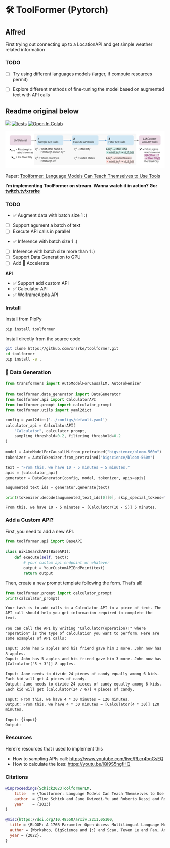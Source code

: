 🛠️ ToolFormer (Pytorch)
================

## Alfred

First trying out connecting up to a LocationAPI and get simple weather related information

### TODO

- [ ] Try using different languages models (larger, if compute resources permit)
- [ ] Explore different methods of fine-tuning the model based on augmented text with API calls


## Readme original below

<!-- WARNING: THIS FILE WAS AUTOGENERATED! DO NOT EDIT! -->

[<img src="https://img.shields.io/badge/license-MIT-blue">](https://github.com/xrsrke/toolformer)
[![tests](https://github.com/vwxyzjn/cleanrl/actions/workflows/tests.yaml/badge.svg)](https://github.com/xrsrke/toolformer)
[![Open In
Colab](https://colab.research.google.com/assets/colab-badge.svg)](https://colab.research.google.com/drive/1zKscWqwnXrpSllY-dZKR4ZsMfSbPsl-s?usp=sharing)

<!-- [![Imports: isort](https://img.shields.io/badge/%20imports-isort-%231674b1?style=flat&labelColor=ef8336)](https://pycqa.github.io/isort/) -->
<!-- [![Code style: black](https://img.shields.io/badge/code%20style-black-000000.svg)](https://github.com/psf/black)
[![docs](https://img.shields.io/github/deployments/vwxyzjn/cleanrl/Production?label=docs&logo=vercel)](https://xrsrke.github.io/instructGOOSE/) -->

![image.png](index_files/figure-commonmark/08f39f23-1-image.png)

Paper: [Toolformer: Language Models Can Teach Themselves to Use
Tools](https://arxiv.org/abs/2302.04761)

**I’m implementing ToolFormer on stream. Wanna watch it in action? Go:
[twitch.tv/xrsrke](https://twitch.tv/xrsrke)**

### TODO

- ✅ Augment data with batch size 1 :)
- [ ] Support agument a batch of text
- [ ] Execute API calls in parallel
- ✅ Inference with batch size 1 :)
- [ ] Inference with batch size more than 1 :)
- [ ] Support Data Generation to GPU
- [ ] Add 🤗 Accelerate

**API**

- ✅ Support add custom API
- ✅ Calculator API
- ✅ WolframeAlpha API

### Install

Install from PipPy

``` sh
pip install toolformer
```

Install directly from the source code

``` sh
git clone https://github.com/xrsrke/toolformer.git
cd toolformer
pip install -e .
```

### 🤖 Data Generation

``` python
from transformers import AutoModelForCausalLM, AutoTokenizer

from toolformer.data_generator import DataGenerator
from toolformer.api import CalculatorAPI
from toolformer.prompt import calculator_prompt
from toolformer.utils import yaml2dict
```

``` python
config = yaml2dict('../configs/default.yaml')
calculator_api = CalculatorAPI(
    "Calculator", calculator_prompt,
    sampling_threshold=0.2, filtering_threshold=0.2
)

model = AutoModelForCausalLM.from_pretrained("bigscience/bloom-560m")
tokenizer = AutoTokenizer.from_pretrained("bigscience/bloom-560m")
```

``` python
text = "From this, we have 10 - 5 minutes = 5 minutes."
apis = [calculator_api]
generator = DataGenerator(config, model, tokenizer, apis=apis)
```

``` python
augumented_text_ids = generator.generate(text)
```

``` python
print(tokenizer.decode(augumented_text_ids[0][0], skip_special_tokens=True))
```

    From this, we have 10 - 5 minutes = [Calculator(10 - 5)] 5 minutes.

### Add a Custom API?

First, you need to add a new API.

``` python
from toolformer.api import BaseAPI

class WikiSearchAPI(BaseAPI):
    def execute(self, text):
        # your custom api endpoint or whatever
        output = YourCustomAPIEndPoint(text)
        return output
```

Then, create a new prompt template following the form. That’s all!

``` python
from toolformer.prompt import calculator_prompt
print(calculator_prompt)
```


    Your task is to add calls to a Calculator API to a piece of text. The API call should help you get information required to complete the text. 

    You can call the API by writing "Calculator(operation)!" where "operation" is the type of calculation you want to perform. Here are some examples of API calls:

    Input: John has 5 apples and his friend gave him 3 more. John now has 8 apples.
    Ouput: John has 5 apples and his friend gave him 3 more. John now has [Calculator("5 + 3")] 8 apples.

    Input: Jane needs to divide 24 pieces of candy equally among 6 kids. Each kid will get 4 pieces of candy.
    Output: Jane needs to divide 24 pieces of candy equally among 6 kids. Each kid will get [Calculator(24 / 6)] 4 pieces of candy.

    Input: From this, we have 4 * 30 minutes = 120 minutes.
    Output: From this, we have 4 * 30 minutes = [Calculator(4 * 30)] 120 minutes.

    Input: {input}
    Output:

### Resources

Here’re resources that i used to implement this

- How to sampling APIs call: https://www.youtube.com/live/RLcr4bqGsEQ
- How to calculate the loss: https://youtu.be/lQI9S5ngfHQ

### Citations

``` bibtex
@inproceedings{Schick2023ToolformerLM,
    title   = {Toolformer: Language Models Can Teach Themselves to Use Tools},
    author  = {Timo Schick and Jane Dwivedi-Yu and Roberto Dessi and Roberta Raileanu and Maria Lomeli and Luke Zettlemoyer and Nicola Cancedda and Thomas Scialom},
    year    = {2023}
}
```

``` bibtex
@misc{https://doi.org/10.48550/arxiv.2211.05100,
  title = {BLOOM: A 176B-Parameter Open-Access Multilingual Language Model},  
  author = {Workshop, BigScience and {:} and Scao, Teven Le and Fan, Angela and Akiki, Christopher and Pavlick, Ellie and Ilić, Suzana and Hesslow, Daniel and Castagné, Roman and Luccioni, Alexandra Sasha and Yvon, François and Gallé, Matthias and Tow, Jonathan and Rush, Alexander M. and Biderman, Stella and Webson, Albert and Ammanamanchi, Pawan Sasanka and Wang, Thomas and Sagot, Benoît and Muennighoff, Niklas and del Moral, Albert Villanova and Ruwase, Olatunji and Bawden, Rachel and Bekman, Stas and McMillan-Major, Angelina and Beltagy, Iz and Nguyen, Huu and Saulnier, Lucile and Tan, Samson and Suarez, Pedro Ortiz and Sanh, Victor and Laurençon, Hugo and Jernite, Yacine and Launay, Julien and Mitchell, Margaret and Raffel, Colin and Gokaslan, Aaron and Simhi, Adi and Soroa, Aitor and Aji, Alham Fikri and Alfassy, Amit and Rogers, Anna and Nitzav, Ariel Kreisberg and Xu, Canwen and Mou, Chenghao and Emezue, Chris and Klamm, Christopher and Leong, Colin and van Strien, Daniel and Adelani, David Ifeoluwa and Radev, Dragomir and Ponferrada, Eduardo González and Levkovizh, Efrat and Kim, Ethan and Natan, Eyal Bar and De Toni, Francesco and Dupont, Gérard and Kruszewski, Germán and Pistilli, Giada and Elsahar, Hady and Benyamina, Hamza and Tran, Hieu and Yu, Ian and Abdulmumin, Idris and Johnson, Isaac and Gonzalez-Dios, Itziar and de la Rosa, Javier and Chim, Jenny and Dodge, Jesse and Zhu, Jian and Chang, Jonathan and Frohberg, Jörg and Tobing, Joseph and Bhattacharjee, Joydeep and Almubarak, Khalid and Chen, Kimbo and Lo, Kyle and Von Werra, Leandro and Weber, Leon and Phan, Long and allal, Loubna Ben and Tanguy, Ludovic and Dey, Manan and Muñoz, Manuel Romero and Masoud, Maraim and Grandury, María and Šaško, Mario and Huang, Max and Coavoux, Maximin and Singh, Mayank and Jiang, Mike Tian-Jian and Vu, Minh Chien and Jauhar, Mohammad A. and Ghaleb, Mustafa and Subramani, Nishant and Kassner, Nora and Khamis, Nurulaqilla and Nguyen, Olivier and Espejel, Omar and de Gibert, Ona and Villegas, Paulo and Henderson, Peter and Colombo, Pierre and Amuok, Priscilla and Lhoest, Quentin and Harliman, Rheza and Bommasani, Rishi and López, Roberto Luis and Ribeiro, Rui and Osei, Salomey and Pyysalo, Sampo and Nagel, Sebastian and Bose, Shamik and Muhammad, Shamsuddeen Hassan and Sharma, Shanya and Longpre, Shayne and Nikpoor, Somaieh and Silberberg, Stanislav and Pai, Suhas and Zink, Sydney and Torrent, Tiago Timponi and Schick, Timo and Thrush, Tristan and Danchev, Valentin and Nikoulina, Vassilina and Laippala, Veronika and Lepercq, Violette and Prabhu, Vrinda and Alyafeai, Zaid and Talat, Zeerak and Raja, Arun and Heinzerling, Benjamin and Si, Chenglei and Taşar, Davut Emre and Salesky, Elizabeth and Mielke, Sabrina J. and Lee, Wilson Y. and Sharma, Abheesht and Santilli, Andrea and Chaffin, Antoine and Stiegler, Arnaud and Datta, Debajyoti and Szczechla, Eliza and Chhablani, Gunjan and Wang, Han and Pandey, Harshit and Strobelt, Hendrik and Fries, Jason Alan and Rozen, Jos and Gao, Leo and Sutawika, Lintang and Bari, M Saiful and Al-shaibani, Maged S. and Manica, Matteo and Nayak, Nihal and Teehan, Ryan and Albanie, Samuel and Shen, Sheng and Ben-David, Srulik and Bach, Stephen H. and Kim, Taewoon and Bers, Tali and Fevry, Thibault and Neeraj, Trishala and Thakker, Urmish and Raunak, Vikas and Tang, Xiangru and Yong, Zheng-Xin and Sun, Zhiqing and Brody, Shaked and Uri, Yallow and Tojarieh, Hadar and Roberts, Adam and Chung, Hyung Won and Tae, Jaesung and Phang, Jason and Press, Ofir and Li, Conglong and Narayanan, Deepak and Bourfoune, Hatim and Casper, Jared and Rasley, Jeff and Ryabinin, Max and Mishra, Mayank and Zhang, Minjia and Shoeybi, Mohammad and Peyrounette, Myriam and Patry, Nicolas and Tazi, Nouamane and Sanseviero, Omar and von Platen, Patrick and Cornette, Pierre and Lavallée, Pierre François and Lacroix, Rémi and Rajbhandari, Samyam and Gandhi, Sanchit and Smith, Shaden and Requena, Stéphane and Patil, Suraj and Dettmers, Tim and Baruwa, Ahmed and Singh, Amanpreet and Cheveleva, Anastasia and Ligozat, Anne-Laure and Subramonian, Arjun and Névéol, Aurélie and Lovering, Charles and Garrette, Dan and Tunuguntla, Deepak and Reiter, Ehud and Taktasheva, Ekaterina and Voloshina, Ekaterina and Bogdanov, Eli and Winata, Genta Indra and Schoelkopf, Hailey and Kalo, Jan-Christoph and Novikova, Jekaterina and Forde, Jessica Zosa and Clive, Jordan and Kasai, Jungo and Kawamura, Ken and Hazan, Liam and Carpuat, Marine and Clinciu, Miruna and Kim, Najoung and Cheng, Newton and Serikov, Oleg and Antverg, Omer and van der Wal, Oskar and Zhang, Rui and Zhang, Ruochen and Gehrmann, Sebastian and Mirkin, Shachar and Pais, Shani and Shavrina, Tatiana and Scialom, Thomas and Yun, Tian and Limisiewicz, Tomasz and Rieser, Verena and Protasov, Vitaly and Mikhailov, Vladislav and Pruksachatkun, Yada and Belinkov, Yonatan and Bamberger, Zachary and Kasner, Zdeněk and Rueda, Alice and Pestana, Amanda and Feizpour, Amir and Khan, Ammar and Faranak, Amy and Santos, Ana and Hevia, Anthony and Unldreaj, Antigona and Aghagol, Arash and Abdollahi, Arezoo and Tammour, Aycha and HajiHosseini, Azadeh and Behroozi, Bahareh and Ajibade, Benjamin and Saxena, Bharat and Ferrandis, Carlos Muñoz and Contractor, Danish and Lansky, David and David, Davis and Kiela, Douwe and Nguyen, Duong A. and Tan, Edward and Baylor, Emi and Ozoani, Ezinwanne and Mirza, Fatima and Ononiwu, Frankline and Rezanejad, Habib and Jones, Hessie and Bhattacharya, Indrani and Solaiman, Irene and Sedenko, Irina and Nejadgholi, Isar and Passmore, Jesse and Seltzer, Josh and Sanz, Julio Bonis and Dutra, Livia and Samagaio, Mairon and Elbadri, Maraim and Mieskes, Margot and Gerchick, Marissa and Akinlolu, Martha and McKenna, Michael and Qiu, Mike and Ghauri, Muhammed and Burynok, Mykola and Abrar, Nafis and Rajani, Nazneen and Elkott, Nour and Fahmy, Nour and Samuel, Olanrewaju and An, Ran and Kromann, Rasmus and Hao, Ryan and Alizadeh, Samira and Shubber, Sarmad and Wang, Silas and Roy, Sourav and Viguier, Sylvain and Le, Thanh and Oyebade, Tobi and Le, Trieu and Yang, Yoyo and Nguyen, Zach and Kashyap, Abhinav Ramesh and Palasciano, Alfredo and Callahan, Alison and Shukla, Anima and Miranda-Escalada, Antonio and Singh, Ayush and Beilharz, Benjamin and Wang, Bo and Brito, Caio and Zhou, Chenxi and Jain, Chirag and Xu, Chuxin and Fourrier, Clémentine and Periñán, Daniel León and Molano, Daniel and Yu, Dian and Manjavacas, Enrique and Barth, Fabio and Fuhrimann, Florian and Altay, Gabriel and Bayrak, Giyaseddin and Burns, Gully and Vrabec, Helena U. and Bello, Imane and Dash, Ishani and Kang, Jihyun and Giorgi, John and Golde, Jonas and Posada, Jose David and Sivaraman, Karthik Rangasai and Bulchandani, Lokesh and Liu, Lu and Shinzato, Luisa and de Bykhovetz, Madeleine Hahn and Takeuchi, Maiko and Pàmies, Marc and Castillo, Maria A and Nezhurina, Marianna and Sänger, Mario and Samwald, Matthias and Cullan, Michael and Weinberg, Michael and De Wolf, Michiel and Mihaljcic, Mina and Liu, Minna and Freidank, Moritz and Kang, Myungsun and Seelam, Natasha and Dahlberg, Nathan and Broad, Nicholas Michio and Muellner, Nikolaus and Fung, Pascale and Haller, Patrick and Chandrasekhar, Ramya and Eisenberg, Renata and Martin, Robert and Canalli, Rodrigo and Su, Rosaline and Su, Ruisi and Cahyawijaya, Samuel and Garda, Samuele and Deshmukh, Shlok S and Mishra, Shubhanshu and Kiblawi, Sid and Ott, Simon and Sang-aroonsiri, Sinee and Kumar, Srishti and Schweter, Stefan and Bharati, Sushil and Laud, Tanmay and Gigant, Théo and Kainuma, Tomoya and Kusa, Wojciech and Labrak, Yanis and Bajaj, Yash Shailesh and Venkatraman, Yash and Xu, Yifan and Xu, Yingxin and Xu, Yu and Tan, Zhe and Xie, Zhongli and Ye, Zifan and Bras, Mathilde and Belkada, Younes and Wolf, Thomas},title = {BLOOM: A 176B-Parameter Open-Access Multilingual Language Model},
  year = {2022},
}
```
